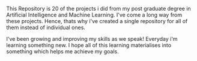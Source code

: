 This Repository is 20 of the projects i did from my post graduate degree in Artificial Intelligence and Machine Learning. I've come a long way from these projects. Hence, thats why i've created a single repository for all of them instead of individual ones.

I've been growing and improving my skills as we speak! Everyday i'm learning something new. I hope all of this learning materialises into something which helps me achieve my goals.
